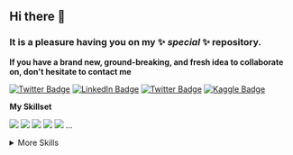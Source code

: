 ## Hi there 👋

### It is a pleasure having you on my ✨ _special_ ✨ repository.

<!--Here are some ideas to get you started:

- 🔭 I’m currently working on ...
- 🌱 I’m currently learning ...
- 👯 I’m looking to collaborate on ...
- 🤔 I’m looking for help with ...
- 💬 Ask me about ...
- 📫 How to reach me: ...
- 😄 Pronouns: ...
- ⚡ Fun fact: ...
-->

**If you have a brand new, ground-breaking, and fresh idea to collaborate on, don't hesitate to contact me**

[![Twitter Badge](https://img.shields.io/badge/Twitter-Profile-informational?style=flat&logo=twitter&logoColor=white&color=1CA2F1)](https://twitter.com/awo_jimoh)
[![LinkedIn Badge](https://img.shields.io/badge/LinkedIn-Profile-informational?style=flat&logo=linkedin&logoColor=white&color=0D76A8)](https://www.linkedin.com/in/muhammed-jimoh-45120a14a/)
[![Twitter Badge](https://img.shields.io/badge/Gmail-Profile-informational?style=flat&logo=gmail&logoColor=white&color=1CA2F1)](muhammedjimoh47@gmail.com)
[![Kaggle Badge](https://img.shields.io/badge/Kaggle-Profile-informational?style=flat&logo=kaggle&logoColor=white&color=1CA2F1)](muhammedjimoh47@gmail.com)


**My Skillset**

![](https://img.shields.io/badge/Code-Python-informational?style=flat&logo=python&logoColor=white&color=4AB197)
![](https://img.shields.io/badge/Code-Javascript-informational?style=flat&logo=javascript&logoColor=white&color=4AB197)
![](https://img.shields.io/badge/Code-Git&Version-informational?style=flat&logo=git&logoColor=white&color=4AB197)
![](https://img.shields.io/badge/Code-SQL-informational?style=flat&logo=mysql&logoColor=white&color=4AB197)
![](https://img.shields.io/badge/Code-R-informational?style=flat&logo=r&logoColor=white&color=4AB197)
...

<details>
<summary>More Skills</summary>

[](https://img.shields.io/badge/Style-CSS-informational?style=flat&logo=css3&logoColor=white&color=4AB197)
![](https://img.shields.io/badge/Style-DataWrangling-informational?style=flat&logo=pandas&logoColor=white&color=4AB197)
![](https://img.shields.io/badge/Style-DataMunging-informational?style=flat&logo=scipy&logoColor=white&color=4AB197)
![](https://img.shields.io/badge/Style-DataCleaning-informational?style=flat&logo=numpy&logoColor=white&color=4AB197)
![](https://img.shields.io/badge/Style-Storytelling-informational?style=flat&logo=plotly&logoColor=white&color=4AB197)
![](https://img.shields.io/badge/Style-ML-informational?style=flat&logo=Tensorflow&logoColor=white&color=4AB197)
...
</details>


</p>



